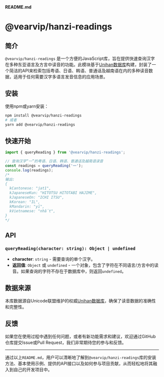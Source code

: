 **README.md**

# @vearvip/hanzi-readings

## 简介

`@vearvip/hanzi-readings` 是一个方便的JavaScript库，旨在提供快速查询汉字在多种东亚语言及方言中读音的功能。此模块基于[Unihan数据库](https://www.unicode.org/charts/unihan.html)构建，封装了一个简洁的API来检索包括粤语、日语、韩语、普通话及越南语在内的多种读音数据，适用于任何需要汉字多语言发音信息的应用场景。

## 安装

使用npm或yarn安装：

```bash
npm install @vearvip/hanzi-readings
# 或者
yarn add @vearvip/hanzi-readings
```

## 快速开始

```javascript
import { queryReading } from '@vearvip/hanzi-readings';

// 查询汉字“一”的粤语、日语、韩语、普通话及越南语读音
const readings = queryReading('一');
console.log(readings);
/*
输出:
{
  kCantonese: "jat1",
  kJapaneseKun: "HITOTSU HITOTABI HAJIME",
  kJapaneseOn: "ICHI ITSU",
  kKorean: "IL",
  kMandarin: "yī",
  kVietnamese: "nhất",
}
*/
```

## API

### `queryReading(character: string): Object | undefined`

- **character**: `string` - 需要查询的单个汉字。
- **返回值**: `Object` 或 `undefined` - 一个对象，包含了字符在不同语言/方言中的读音。如果查询的字符不存在于数据库中，则返回`undefined`。

## 数据来源

本库数据源自Unicode联盟维护的权威[Unihan数据库](https://www.unicode.org/charts/unihan.html)，确保了读音数据的准确性和完整性。

## 反馈
如果您在使用过程中遇到任何问题，或者有新功能需求和建议，欢迎通过GitHub仓库提交Issue或Pull Request，我们非常期待您的参与和反馈。

---

通过以上`README.md`，用户可以清晰地了解到`@vearvip/hanzi-readings`库的安装方法、基本使用示例、提供的API接口以及如何参与项目贡献，从而轻松地将其融入到自己的开发项目中。